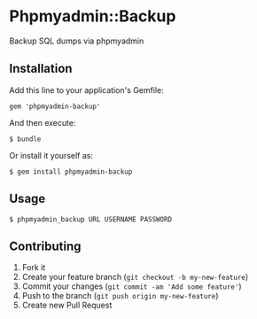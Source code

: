 # Phpmyadmin::Backup

Backup SQL dumps via phpmyadmin

## Installation

Add this line to your application's Gemfile:

    gem 'phpmyadmin-backup'

And then execute:

    $ bundle

Or install it yourself as:

    $ gem install phpmyadmin-backup

## Usage

    $ phpmyadmin_backup URL USERNAME PASSWORD

## Contributing

1. Fork it
2. Create your feature branch (`git checkout -b my-new-feature`)
3. Commit your changes (`git commit -am 'Add some feature'`)
4. Push to the branch (`git push origin my-new-feature`)
5. Create new Pull Request
